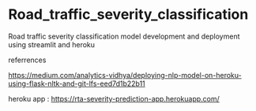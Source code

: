 # Road_traffic_severity_classification
Road traffic severity classification model development and deployment using streamlit and heroku

referrences

https://medium.com/analytics-vidhya/deploying-nlp-model-on-heroku-using-flask-nltk-and-git-lfs-eed7d1b22b11



heroku app : https://rta-severity-prediction-app.herokuapp.com/
